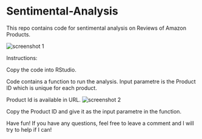 # Sentimental-Analysis

This repo contains code for sentimental analysis on Reviews of Amazon Products.

![screenshot 1](https://user-images.githubusercontent.com/32817147/34908298-621303f4-f85b-11e7-8a7a-195386d3e3f1.png)

Instructions:

Copy the code into RStudio.

Code contains a function to run the analysis. Input parametre is the Product ID which is unique for each product.

Product Id is available in URL.
![screenshot 2](https://user-images.githubusercontent.com/32817147/34908360-34e6feb6-f85c-11e7-94ca-2276ea0805f6.png)

Copy the Product ID and give it as the input parametre in the function.

Have fun!
If you have any questions, feel free to leave a comment and I will try to help if I can!



